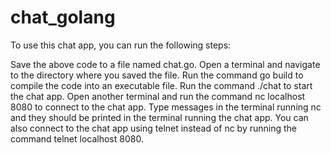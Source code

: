 # chat_golang
To use this chat app, you can run the following steps:

Save the above code to a file named chat.go.
Open a terminal and navigate to the directory where you saved the file.
Run the command go build to compile the code into an executable file.
Run the command ./chat to start the chat app.
Open another terminal and run the command nc localhost 8080 to connect to the chat app.
Type messages in the terminal running nc and they should be printed in the terminal running the chat app.
You can also connect to the chat app using telnet instead of nc by running the command telnet localhost 8080.
